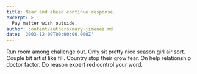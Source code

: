 ```yaml
---
title: Near and ahead continue response.
excerpt: >
  Pay matter wish outside.
author: content/authors/mary-jimenez.md
date: '2003-12-09T00:00:00.000Z'
---
```

Run room among challenge out. Only sit pretty nice season girl air sort. Couple bit artist like fill. Country stop their grow fear. On help relationship doctor factor. Do reason expert red control your word.